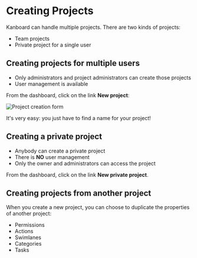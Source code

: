 Creating Projects
=================

Kanboard can handle multiple projects. There are two kinds of projects:

- Team projects
- Private project for a single user

Creating projects for multiple users
-------------------------------------

- Only administrators and project administrators can create those projects
- User management is available

From the dashboard, click on the link **New project**:

![Project creation form](screenshots/new-project.png)

It's very easy: you just have to find a name for your project!

Creating a private project
--------------------------

- Anybody can create a private project
- There is **NO** user management
- Only the owner and administrators can access the project

From the dashboard, click on the link **New private project**.

Creating projects from another project
--------------------------------------

When you create a new project, you can choose to duplicate the properties of another project:

- Permissions
- Actions
- Swimlanes
- Categories
- Tasks
